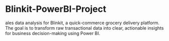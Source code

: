 # Blinkit-PowerBI-Project
ales data analysis for Blinkit, a quick-commerce grocery delivery platform. The goal is to transform raw transactional data into clear, actionable insights for business decision-making using  Power BI.
